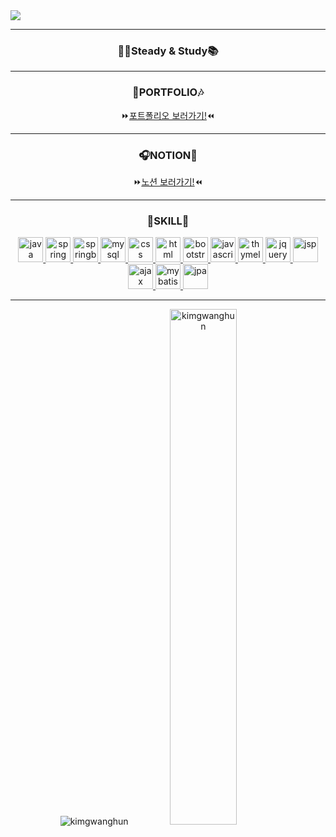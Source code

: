 <img src="https://capsule-render.vercel.app/api?type=venom&color=778899&height=200&section=header&text=광훈's&nbsp;GitHub&fontSize=90" />
<hr>
<h3 align="center">🚶‍♂️Steady & Study📚</h3>
<hr>
<h3 align="center">🎵PORTFOLIO🎶</h3>
<p align="center">⏩<a href="https://kimgwanghun.notion.site/PORTFOLIO-3777d981276745c3b839c68e0f414bfb?pvs=4">포트폴리오 보러가기!</a>⏪</p>
<hr>
<h3 align="center">🎧NOTION🎸</h3>
<p align="center">⏩<a href="https://lumpy-newsboy-52b.notion.site/STUDY-a0d1153c3a994a199d546ca8f4564ca3?pvs=4">노션 보러가기!</a>⏪</p>
<hr>
<h3 align="center">🎤SKILL🎹</h3>
<p align="center">
  <a href="https://www.java.com/ko/" target="_blank" rel="noreferrer"> <img src="https://noticon-static.tammolo.com/dgggcrkxq/image/upload/v1566913897/noticon/xbvewg1m3azbpnrzck1k.png" alt="java" width="40" height="40"/> </a>
  <a href="https://spring.io/" target="_blank" rel="noreferrer"> <img src="https://noticon-static.tammolo.com/dgggcrkxq/image/upload/v1566778017/noticon/ytjm1rralodyhvuggrpu.png" alt="spring" width="40" height="40"/> </a>
  <a href="https://spring.io/projects/spring-boot" target="_blank" rel="noreferrer"> <img src="https://noticon-static.tammolo.com/dgggcrkxq/image/upload/v1567008187/noticon/m4oad4rbf65fjszx0did.png" alt="springboot" width="40" height="40"/> </a>
  <a href="https://www.mysql.com/" target="_blank" rel="noreferrer"> <img src="https://noticon-static.tammolo.com/dgggcrkxq/image/upload/v1603423163/noticon/az0cvs28lm7gxoowlsva.png" alt="mysql" width="40" height="40"/> </a>
  <a href="https://www.w3schools.com/css/" target="_blank" rel="noreferrer"> <img src="https://noticon-static.tammolo.com/dgggcrkxq/image/upload/v1566912109/noticon/puksfce6wca36hes1vom.png" alt="css" width="40" height="40"/> </a>
  <a href="https://www.w3schools.com/html/default.asp" target="_blank" rel="noreferrer"> <img src="https://noticon-static.tammolo.com/dgggcrkxq/image/upload/v1566995514/noticon/jufppyr8htislboas4ve.png" alt="html" width="40" height="40"/> </a>
  <a href="https://getbootstrap.kr/" target="_blank" rel="noreferrer"> <img src="https://noticon-static.tammolo.com/dgggcrkxq/image/upload/v1567128495/noticon/gpkdob34yhkxoo7cyyqv.png" alt="bootstrap" width="40" height="40"/> </a>
  <a href="https://www.w3schools.com/js/default.asp" target="_blank" rel="noreferrer"> <img src="https://noticon-static.tammolo.com/dgggcrkxq/image/upload/v1629279836/noticon/qopgwljhqw2ezqxnfjpe.png" alt="javascript" width="40" height="40"/> </a>
  <a href="https://www.thymeleaf.org/" target="_blank" rel="noreferrer"> <img src="https://noticon-static.tammolo.com/dgggcrkxq/image/upload/v1592435734/noticon/ovcserf615eo3sbcbv8b.png" alt=thymeleaf"" width="40" height="40"/> </a>
  <a href="https://jquery.com/" target="_blank" rel="noreferrer"> <img src="https://noticon-static.tammolo.com/dgggcrkxq/image/upload/v1567128552/noticon/mksvojnxnqtvdwrhttce.png" alt="jquery" width="40" height="40"/> </a>
  <a href="https://namu.wiki/w/JSP" target="_blank" rel="noreferrer"> <img src="https://noticon-static.tammolo.com/dgggcrkxq/image/upload/v1592435019/noticon/z0s5osjhwlxpeo6pxslv.png" alt="jsp" width="40" height="40"/> </a>
  <a href="https://tcpschool.com/jquery/jq_ajax_method" target="_blank" rel="noreferrer"> <img src="https://noticon-static.tammolo.com/dgggcrkxq/image/upload/v1623252802/noticon/dwhdor3qcwlynwmnqsxy.png" alt="ajax" width="40" height="40"/> </a>
  <a href="https://mybatis.org/mybatis-3/" target="_blank" rel="noreferrer"> <img src="https://noticon-static.tammolo.com/dgggcrkxq/image/upload/v1592435324/noticon/judba41udt3wtirdj4ek.png" alt="mybatis" width="40" height="40"/> </a>
  <a href="https://spring.io/projects/spring-data-jpa" target="_blank" rel="noreferrer"> <img src="https://noticon-static.tammolo.com/dgggcrkxq/image/upload/v1609094551/noticon/gkcjchloc7f7khlsyyyy.png" alt="jpa" width="40" height="40"/> </a>
</p>
<hr>
<div align="center">
<img src="https://github-readme-stats.vercel.app/api/top-langs?username=kimgwanghun&show_icons=true&locale=en&layout=compact" alt="kimgwanghun" />
<img src="https://github-readme-stats.vercel.app/api?username=kimgwanghun&show_icons=true&locale=en" alt="kimgwanghun" style="width:46%"/>
</div>
